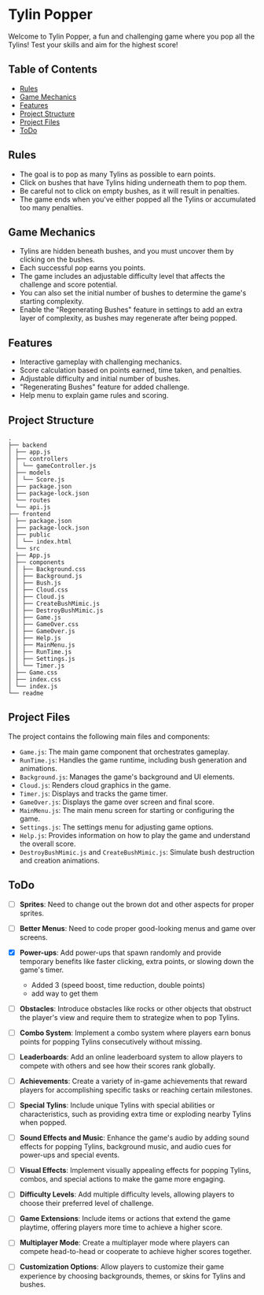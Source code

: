 # Tylin Popper

Welcome to Tylin Popper, a fun and challenging game where you pop all the Tylins! Test your skills and aim for the highest score!

## Table of Contents
- [Rules](#rules)
- [Game Mechanics](#game-mechanics)
- [Features](#features)
- [Project Structure](#project-structure)
- [Project Files](#project-files)
- [ToDo](#todo)

## Rules
- The goal is to pop as many Tylins as possible to earn points.
- Click on bushes that have Tylins hiding underneath them to pop them.
- Be careful not to click on empty bushes, as it will result in penalties.
- The game ends when you've either popped all the Tylins or accumulated too many penalties.

## Game Mechanics
- Tylins are hidden beneath bushes, and you must uncover them by clicking on the bushes.
- Each successful pop earns you points.
- The game includes an adjustable difficulty level that affects the challenge and score potential.
- You can also set the initial number of bushes to determine the game's starting complexity.
- Enable the "Regenerating Bushes" feature in settings to add an extra layer of complexity, as bushes may regenerate after being popped.

## Features
- Interactive gameplay with challenging mechanics.
- Score calculation based on points earned, time taken, and penalties.
- Adjustable difficulty and initial number of bushes.
- "Regenerating Bushes" feature for added challenge.
- Help menu to explain game rules and scoring.

## Project Structure
```
.
├── backend
│ ├── app.js
│ ├── controllers
│ │ └── gameController.js
│ ├── models
│ │ └── Score.js
│ ├── package.json
│ ├── package-lock.json
│ └── routes
│ └── api.js
├── frontend
│ ├── package.json
│ ├── package-lock.json
│ ├── public
│ │ └── index.html
│ └── src
│ ├── App.js
│ ├── components
│ │ ├── Background.css
│ │ ├── Background.js
│ │ ├── Bush.js
│ │ ├── Cloud.css
│ │ ├── Cloud.js
│ │ ├── CreateBushMimic.js
│ │ ├── DestroyBushMimic.js
│ │ ├── Game.js
│ │ ├── GameOver.css
│ │ ├── GameOver.js
│ │ ├── Help.js
│ │ ├── MainMenu.js
│ │ ├── RunTime.js
│ │ ├── Settings.js
│ │ └── Timer.js
│ ├── Game.css
│ ├── index.css
│ └── index.js
└── readme
```

## Project Files
The project contains the following main files and components:
- `Game.js`: The main game component that orchestrates gameplay.
- `RunTime.js`: Handles the game runtime, including bush generation and animations.
- `Background.js`: Manages the game's background and UI elements.
- `Cloud.js`: Renders cloud graphics in the game.
- `Timer.js`: Displays and tracks the game timer.
- `GameOver.js`: Displays the game over screen and final score.
- `MainMenu.js`: The main menu screen for starting or configuring the game.
- `Settings.js`: The settings menu for adjusting game options.
- `Help.js`: Provides information on how to play the game and understand the overall score.
- `DestroyBushMimic.js` and `CreateBushMimic.js`: Simulate bush destruction and creation animations.

## ToDo
- [ ] **Sprites**: Need to change out the brown dot and other aspects for proper sprites.
- [ ] **Better Menus**: Need to code proper good-looking menus and game over screens.
- [X] **Power-ups**: Add power-ups that spawn randomly and provide temporary benefits 
like faster clicking, extra points, or slowing down the game's timer.
    - Added 3 (speed boost, time reduction, double points)
    - add way to get them
- [ ] **Obstacles**: Introduce obstacles like rocks or other objects that obstruct the player's view and require them to strategize when to pop Tylins.
- [ ] **Combo System**: Implement a combo system where players earn bonus points for popping Tylins consecutively without missing.
- [ ] **Leaderboards**: Add an online leaderboard system to allow players to compete with others and see how their scores rank globally.
- [ ] **Achievements**: Create a variety of in-game achievements that reward players for accomplishing specific tasks or reaching certain milestones.
- [ ] **Special Tylins**: Include unique Tylins with special abilities or characteristics, such as providing extra time or exploding nearby Tylins when popped.
- [ ] **Sound Effects and Music**: Enhance the game's audio by adding sound effects for popping Tylins, background music, and audio cues for power-ups and special events.
- [ ] **Visual Effects**: Implement visually appealing effects for popping Tylins, combos, and special actions to make the game more engaging.
- [ ] **Difficulty Levels**: Add multiple difficulty levels, allowing players to choose their preferred level of challenge.
- [ ] **Game Extensions**: Include items or actions that extend the game playtime, offering players more time to achieve a higher score.
- [ ] **Multiplayer Mode**: Create a multiplayer mode where players can compete head-to-head or cooperate to achieve higher scores together.
- [ ] **Customization Options**: Allow players to customize their game experience by choosing backgrounds, themes, or skins for Tylins and bushes.


